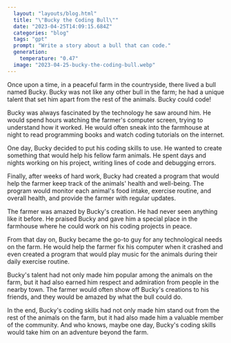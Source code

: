 ```yaml
---
  layout: "layouts/blog.html"
  title: "\"Bucky the Coding Bull\""
  date: "2023-04-25T14:09:15.684Z"
  categories: "blog"
  tags: "gpt"
  prompt: "Write a story about a bull that can code."
  generation: 
    temperature: "0.47"
  image: "2023-04-25-bucky-the-coding-bull.webp"
---
```

Once upon a time, in a peaceful farm in the countryside, there lived a bull named Bucky. Bucky was not like any other bull in the farm; he had a unique talent that set him apart from the rest of the animals. Bucky could code!

Bucky was always fascinated by the technology he saw around him. He would spend hours watching the farmer's computer screen, trying to understand how it worked. He would often sneak into the farmhouse at night to read programming books and watch coding tutorials on the internet.

One day, Bucky decided to put his coding skills to use. He wanted to create something that would help his fellow farm animals. He spent days and nights working on his project, writing lines of code and debugging errors.

Finally, after weeks of hard work, Bucky had created a program that would help the farmer keep track of the animals' health and well-being. The program would monitor each animal's food intake, exercise routine, and overall health, and provide the farmer with regular updates.

The farmer was amazed by Bucky's creation. He had never seen anything like it before. He praised Bucky and gave him a special place in the farmhouse where he could work on his coding projects in peace.

From that day on, Bucky became the go-to guy for any technological needs on the farm. He would help the farmer fix his computer when it crashed and even created a program that would play music for the animals during their daily exercise routine.

Bucky's talent had not only made him popular among the animals on the farm, but it had also earned him respect and admiration from people in the nearby town. The farmer would often show off Bucky's creations to his friends, and they would be amazed by what the bull could do.

In the end, Bucky's coding skills had not only made him stand out from the rest of the animals on the farm, but it had also made him a valuable member of the community. And who knows, maybe one day, Bucky's coding skills would take him on an adventure beyond the farm.

